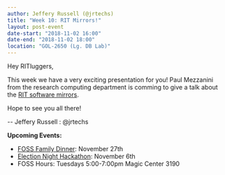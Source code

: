 ```yaml
---
author: Jeffery Russell (@jrtechs)
title: "Week 10: RIT Mirrors!"
layout: post-event
date-start: "2018-11-02 16:00"
date-end: "2018-11-02 18:00"
location: "GOL-2650 (Lg. DB Lab)"
---
```


Hey RITluggers,

This week we have a very exciting presentation for you!
Paul Mezzanini from the research computing department is comming to give a talk about the [RIT software mirrors](https://mirrors.rit.edu/).

Hope to see you all there!

-- Jeffery Russell : @jrtechs


**Upcoming Events:**

* [FOSS Family Dinner](https://www.groupraise.com/events/76016): November 27th
* [Election Night Hackathon](https://www.eventbrite.co.uk/e/8th-annual-election-night-hackathon-2018-midterms-tickets-51634099983): November 6th
* FOSS Hours: Tuesdays 5:00-7:00pm Magic Center 3190
